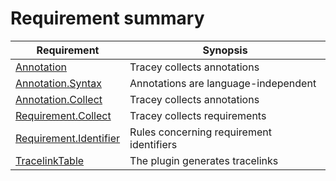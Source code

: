 # Requirement summary

<div class="tracey tracey-plugin-requirementsummary">

| Requirement                                                                  | Synopsis                                 |
| ---------------------------------------------------------------------------- | ---------------------------------------- |
| [Annotation](Annotation.md "Annotation")                                     | Tracey collects annotations              |
| [Annotation.Syntax](Annotation/Annotation.md "Annotation.Syntax")            | Annotations are language-independent     |
| [Annotation.Collect](Annotation/Collect.md "Annotation.Collect")             | Tracey collects annotations              |
| [Requirement.Collect](Requirement/Collect.md "Requirement.Collect")          | Tracey collects requirements             |
| [Requirement.Identifier](Requirement/Identifier.md "Requirement.Identifier") | Rules concerning requirement identifiers |
| [TracelinkTable](../../src/Core/Requirements.md "TracelinkTable")            | The plugin generates tracelinks          |

</div>
